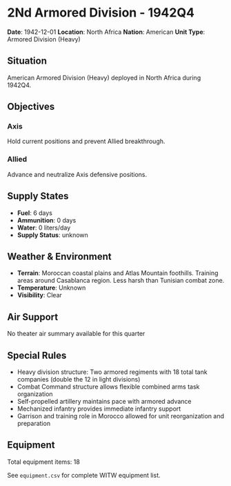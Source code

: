# 2Nd Armored Division - 1942Q4

**Date**: 1942-12-01
**Location**: North Africa
**Nation**: American
**Unit Type**: Armored Division (Heavy)

## Situation

American Armored Division (Heavy) deployed in North Africa during 1942Q4.

## Objectives

### Axis
Hold current positions and prevent Allied breakthrough.

### Allied
Advance and neutralize Axis defensive positions.

## Supply States

- **Fuel**: 6 days
- **Ammunition**: 0 days
- **Water**: 0 liters/day
- **Supply Status**: unknown

## Weather & Environment

- **Terrain**: Moroccan coastal plains and Atlas Mountain foothills. Training areas around Casablanca region. Less harsh than Tunisian combat zone.
- **Temperature**: Unknown
- **Visibility**: Clear

## Air Support

No theater air summary available for this quarter

## Special Rules

- Heavy division structure: Two armored regiments with 18 total tank companies (double the 12 in light divisions)
- Combat Command structure allows flexible combined arms task organization
- Self-propelled artillery maintains pace with armored advance
- Mechanized infantry provides immediate infantry support
- Garrison and training role in Morocco allowed for unit reorganization and preparation

## Equipment

Total equipment items: 18

See `equipment.csv` for complete WITW equipment list.
